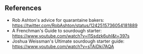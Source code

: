 











## References
- Rob Ashton's advice for quarantaine bakers: <https://twitter.com/RobAshton/status/1242515736054181889>
- A Frenchman's Guide to sourdough starter: <https://www.youtube.com/watch?v=I1Ssdzk6uhI&t=397s>
- Joshua Weissman's Ultimate sourdough starter guide: <https://www.youtube.com/watch?v=sTAiDki7AQA>
